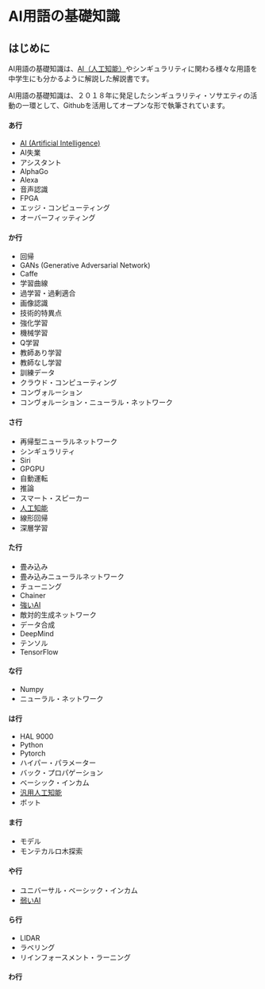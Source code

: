 # AI用語の基礎知識

## はじめに

AI用語の基礎知識は、[AI（人工知能）](./a/ai.md)やシンギュラリティに関わる様々な用語を中学生にも分かるように解説した解説書です。

AI用語の基礎知識は、２０１８年に発足したシンギュラリティ・ソサエティの活動の一環として、Githubを活用してオープンな形で執筆されています。

#### あ行

- [AI (Artificial Intelligence)](./a/ai.md)
- AI失業
- アシスタント
- AlphaGo
- Alexa
- 音声認識
- FPGA
- エッジ・コンピューティング
- オーバーフィッティング

#### か行

- 回帰
- GANs (Generative Adversarial Network)
- Caffe
- 学習曲線
- 過学習・過剰適合
- 画像認識
- 技術的特異点
- 強化学習
- 機械学習
- Q学習
- 教師あり学習
- 教師なし学習
- 訓練データ
- クラウド・コンピューティング
- コンヴォルーション
- コンヴォルーション・ニューラル・ネットワーク

#### さ行

- 再帰型ニューラルネットワーク
- シンギュラリティ
- Siri
- GPGPU
- 自動運転
- 推論
- スマート・スピーカー
- [人工知能](./a/ai.md)
- 線形回帰
- 深層学習

#### た行

- 畳み込み
- 畳み込みニューラルネットワーク
- チューニング
- Chainer
- [強いAI](./a/ai.md#generalAI)
- 敵対的生成ネットワーク
- データ合成
- DeepMind
- テンソル
- TensorFlow

#### な行

- Numpy
- ニューラル・ネットワーク

#### は行

- HAL 9000
- Python
- Pytorch
- ハイパー・パラメーター
- バック・プロパゲーション
- ベーシック・インカム
- [汎用人工知能](./a/ai.md#strongAI)
- ボット

#### ま行

- モデル
- モンテカルロ木探索

#### や行

- ユニバーサル・ベーシック・インカム
- [弱いAI](./a/ai.md#strongAI)


#### ら行

- LIDAR
- ラベリング
- リインフォースメント・ラーニング

#### わ行
